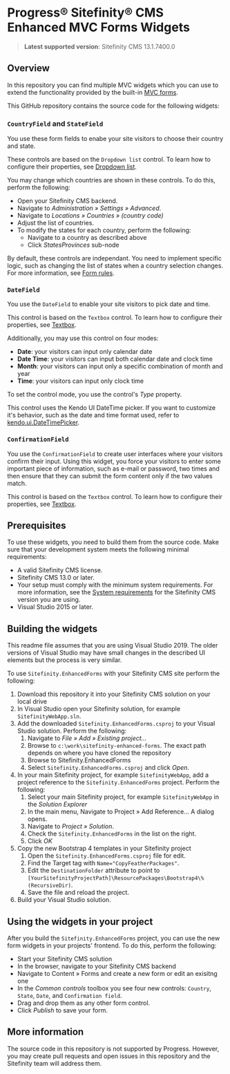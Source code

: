 Progress® Sitefinity® CMS Enhanced MVC Forms Widgets
====================================================

> **Latest supported version**: Sitefinity CMS 13.1.7400.0

## Overview

In this repository you can find multiple MVC widgets which you can use to extend the functionality provided by the built-in [MVC forms](https://www.progress.com/documentation/sitefinity-cms/forms).

This GitHub repository contains the source code for the following widgets:

### `CountryField` and `StateField`

You use these form fields to enabe your site visitors to choose their country and state.

These controls are based on the `Dropdown list` control. To learn how to configure their properties, see [Dropdown list](/dropdown-list).

You may change which countries are shown in these controls. To do this, perform the following:
* Open your Sitefinity CMS backend.
* Navigate to *Administration » Settings » Advanced*.
* Navigate to *Locations » Countries  » (country code)*
* Adjust the list of countries.
* To modify the states for each country, perform the following:
  * Navigate to a country as described above
  * Click *StatesProvinces* sub-node

By default, these controls are independant. You need to implement specific logic, such as changing the list of states when a country selection changes. For more information, see [Form rules](/form-rules).

### `DateField`

You use the `DateField` to enable your site visitors to pick date and time.

This control is based on the `Textbox` control.  To learn how to configure their properties, see [Textbox](/textbox).

Additionally, you may use this control on four modes:

* __Date__: your visitors can input only calendar date
* __Date Time__: your visitors can input both calendar date and clock time
* __Month__: your visitors can input only a specific combination of month and year
* __Time__: your visitors can input only clock time

To set the control mode, you use the control's *Type* property.

This control uses the Kendo UI DateTime picker. If you want to customize it's behavior, such as the date and time format used, refer to [kendo.ui.DateTimePicker](https://docs.telerik.com/kendo-ui/api/javascript/ui/datetimepicker).


### `ConfirmationField`

You use the `ConfirmationField` to create user interfaces where your visitors confirm their input. Using this widget, you force your visitors to enter some important piece of information, such as e-mail or password, two times and then ensure that they can submit the form content only if the two values match.

This control is based on the `Textbox` control.  To learn how to configure their properties, see [Textbox](/textbox).

## Prerequisites

To use these widgets, you need to build them from the source code. Make sure that your development system meets the following minimal requirements:

* A valid Sitefinity CMS license.
* Sitefinity CMS 13.0 or later.
* Your setup must comply with the minimum system requirements.
For more information, see the [System requirements](https://docs.sitefinity.com/system-requirements) for the Sitefinity CMS version you are using.
* Visual Studio 2015 or later.

## Building the widgets

This readme file assumes that you are using Visual Studio 2019. The older versions of Visual Studio may have small changes in the described UI elements but the process is very similar.

To use `Sitefinity.EnhancedForms` with your Sitefinity CMS site perform the following:

1. Download this repository it into your Sitefinity CMS solution on your local drive
2. In Visual Studio open your Sitefinity solution, for example `SitefinityWebApp.sln`.
3. Add the downloaded `Sitefinity.EnhancedForms.csproj` to your Visual Studio solution. Perform the following:
   1. Navigate to *File » Add » Existing project...*
   2. Browse to `c:\work\sitefinity-enhanced-forms`. The exact path depends on where you have cloned the repository
   3. Browse to Sitefinity.EnhancedForms
   4. Select `Sitefinity.EnhancedForms.csproj` and click *Open*.
4. In your main Sitefinity project, for example `SitefinityWebApp`, add a project reference to the `Sitefinity.EnhancedForms` project. Perform the following:
   1. Select your main Sitefinity project, for example `SitefinityWebApp` in the *Solution Explorer*
   2. In the main menu, Navigate to Project » Add Reference... A dialog opens.
   3. Navigate to *Project » Solution*.
   4. Check the `Sitefinity.EnhancedForms` in the list on the right.
   5. Click *OK*
5. Copy the new Bootstrap 4 templates in your Sitefinity project
	1. Open the `Sitefinity.EnhancedForms.csproj` file for edit.
	2. Find the Target tag with `Name="CopyFeatherPackages"`.
	3. Edit the `DestinationFolder` attribute to point to `[YourSitefinityProjectPath]\ResourcePackages\Bootstrap4\%(RecursiveDir)`.
	4. Save the file and reload the project.
6. Build your Visual Studio solution.

## Using the widgets in your project

After you build the `Sitefinity.EnhancedForms` project, you can use the new form widgets in your projects' frontend. To do this, perform the following:

* Start your Sitefinity CMS solution
* In the browser, navigate to your Sitefinity CMS backend
* Navigate to Content » Forms and create a new form or edit an exisitng one
* In the *Common controls* toolbox you see four new controls: `Country`, `State`, `Date`, and `Confirmation field`.
* Drag and drop them as any other form control.
* Click *Publish* to save your form.

## More information

The source code in this repository is not supported by Progress. However, you may create pull requests and open issues in this repository and the Sitefinity team will address them.
